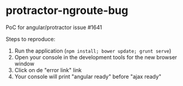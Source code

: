 protractor-ngroute-bug
======================

PoC for angular/protractor issue #1641

Steps to reproduce:
1. Run the application (`npm install; bower update; grunt serve`)
2. Open your console in the development tools for the new browser window
3. Click on de "error link" link
4. Your console will print "angular ready" before "ajax ready"
